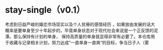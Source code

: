 # stay-single（v0.1）

考虑到日益严峻的婚恋市场现实以及个人贫瘠的感情经历 ，如果放由发展的话大概率是要单身至少十年起步的，毕竟单身状态对于现代社会来说是一个正反馈的泥潭。那么保持有计划的单身， 保持高质量的单身就显得非常有必要了。本仓库用于收藏与记录相关计划，努力达成”一直单身一直爽“的目标，争当日子人（雾

